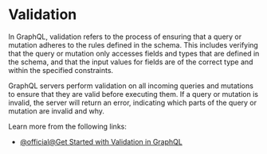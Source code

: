 # Validation

In GraphQL, validation refers to the process of ensuring that a query or mutation adheres to the rules defined in the schema. This includes verifying that the query or mutation only accesses fields and types that are defined in the schema, and that the input values for fields are of the correct type and within the specified constraints.

GraphQL servers perform validation on all incoming queries and mutations to ensure that they are valid before executing them. If a query or mutation is invalid, the server will return an error, indicating which parts of the query or mutation are invalid and why.

Learn more from the following links:

- [@official@Get Started with Validation in GraphQL](https://graphql.org/learn/validation/)
